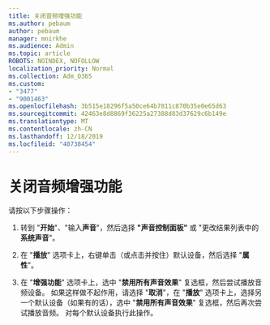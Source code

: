 ```yaml
---
title: 关闭音频增强功能
ms.author: pebaum
author: pebaum
manager: mnirkhe
ms.audience: Admin
ms.topic: article
ROBOTS: NOINDEX, NOFOLLOW
localization_priority: Normal
ms.collection: Adm_O365
ms.custom:
- "3477"
- "9001463"
ms.openlocfilehash: 3b515e18296f5a50ce64b7811c870b35e0e65d63
ms.sourcegitcommit: 42463e8d8869f36225a27388d83d37629c6b149e
ms.translationtype: MT
ms.contentlocale: zh-CN
ms.lasthandoff: 12/18/2019
ms.locfileid: "40738454"
---
```

# <a name="turn-off-audio-enhancement"></a>关闭音频增强功能

请按以下步骤操作：

1. 转到 "**开始**"、"输入**声音**"，然后选择 **"声音控制面板"** 或 "更改结果列表中的**系统声音**"。

2. 在 "**播放**" 选项卡上，右键单击（或点击并按住）默认设备，然后选择 "**属性**"。

3. 在 "**增强功能**" 选项卡上，选中 "**禁用所有声音效果**" 复选框，然后尝试播放音频设备。 如果这样做不起作用，请选择 "**取消**"，在 "**播放**" 选项卡上，选择另一个默认设备（如果有的话），选中 "**禁用所有声音效果**" 复选框，然后再次尝试播放音频。 对每个默认设备执行此操作。
